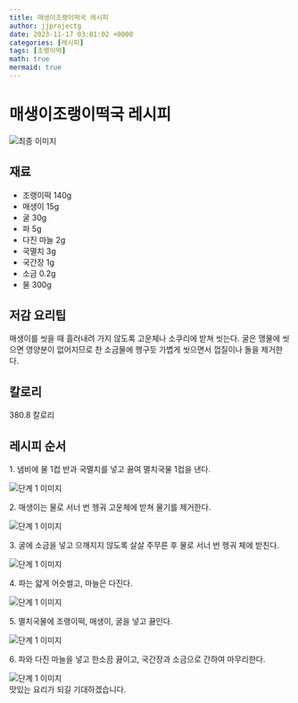 ```yaml
---
title: 매생이조랭이떡국 레시피
author: jjprojectg
date: 2023-11-17 03:01:02 +0000
categories: [레시피]
tags: [조랭이떡]
math: true
mermaid: true
---
```

<meta name="og:type" content="website"/>
<meta charset="UTF-8"/>
<div class="header">
  <h1>매생이조랭이떡국 레시피</h1>
</div>

<div class="container my-4">
  <div class="row">
    <div class="col-12 col-md-6">
      <div class="recipe-image">
        <img src="http://www.foodsafetykorea.go.kr/uploadimg/20141118/20141118102002_1416273602643.jpg" class="step-image" alt="최종 이미지"/>
      </div>
    </div>
    <div class="col-12 col-md-6">
      <div class="ingredients">
        <h2>재료</h2>
        <ul class="card">
          <li> 조랭이떡 140g </li>
          <li>  매생이 15g </li>
          <li>  굴 30g </li>
          <li>  파 5g </li>
          <li>  다진 마늘 2g </li>
          <li>  국멸치 3g </li>
          <li>  국간장 1g </li>
          <li>  소금 0.2g </li>
          <li>  물 300g </li>
</ul>
      </div>
    </div>
    <div class="col-12 col-md-6">
      <div class="ingredients">
        <h2>저감 요리팁</h2>
        <div class="card"> 
          <p>
            매생이를 씻을 때 흘러내려 가지 않도록 고운체나 소쿠리에 받쳐 씻는다. 굴은 맹물에 씻으면 영양분이 없어지므로 찬 소금물에 헹구듯 가볍게 씻으면서 껍질이나 돌을 제거한다.
          </p>
        </div>
      </div>
      <div class="ingredients">
        <h2>칼로리</h2>
        <div class="card"> 
          <p>
            380.8 칼로리
          </p>
        </div>
      </div>
    </div>
  </div>

  <h2 class="my-4">레시피 순서</h2>
  <div class="card recipe-card">
    <div class="card-body recipe-step">
      <p class="card-text step-description">1. 냄비에 물 1컵 반과 국멸치를 넣고 끓여 멸치국물 1컵을 낸다.</p>
      <img src="http://www.foodsafetykorea.go.kr/uploadimg/cook/743-1.jpg" alt="단계 1 이미지" class="step-image"/>
    </div>
  </div>
  <div class="card recipe-card">
    <div class="card-body recipe-step">
      <p class="card-text step-description">2. 매생이는 물로 서너 번 헹궈 고운체에 받쳐 물기를 제거한다.</p>
      <img src="http://www.foodsafetykorea.go.kr/uploadimg/cook/743-2.jpg" alt="단계 1 이미지" class="step-image"/>
    </div>
  </div>
  <div class="card recipe-card">
    <div class="card-body recipe-step">
      <p class="card-text step-description">3. 굴에 소금을 넣고 으깨지지 않도록 살살 주무른 후 물로 서너 번 헹궈 체에 받친다.</p>
      <img src="http://www.foodsafetykorea.go.kr/uploadimg/cook/743-3.jpg" alt="단계 1 이미지" class="step-image"/>
    </div>
  </div>
  <div class="card recipe-card">
    <div class="card-body recipe-step">
      <p class="card-text step-description">4. 파는 얇게 어슷썰고, 마늘은 다진다.</p>
      <img src="http://www.foodsafetykorea.go.kr/uploadimg/cook/743-4.jpg" alt="단계 1 이미지" class="step-image"/>
    </div>
  </div>
  <div class="card recipe-card">
    <div class="card-body recipe-step">
      <p class="card-text step-description">5. 멸치국물에 조랭이떡, 매생이, 굴을 넣고 끓인다.</p>
      <img src="http://www.foodsafetykorea.go.kr/uploadimg/cook/743-5.jpg" alt="단계 1 이미지" class="step-image"/>
    </div>
  </div>
  <div class="card recipe-card">
    <div class="card-body recipe-step">
      <p class="card-text step-description">6.  파와 다진 마늘을 넣고 한소끔 끓이고, 국간장과 소금으로 간하여 마무리한다.</p>
      <img src="http://www.foodsafetykorea.go.kr/uploadimg/cook/743-6.jpg" alt="단계 1 이미지" class="step-image"/>
    </div>
  </div>

</div>
맛있는 요리가 되길 기대하겠습니다.
